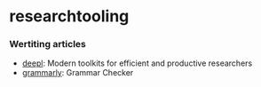 # researchtooling

### Wertiting articles

- [deepl](https://www.deepl.com/translator): Modern toolkits for efficient and productive researchers
- [grammarly](https://www.grammarly.com/): Grammar Checker


